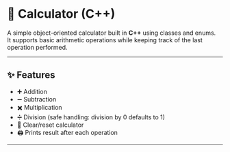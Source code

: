 # 🧮 Calculator (C++)

A simple object-oriented calculator built in **C++** using classes and enums.  
It supports basic arithmetic operations while keeping track of the last operation performed.  

---

## ✨ Features
- ➕ Addition
- ➖ Subtraction
- ✖️ Multiplication
- ➗ Division (safe handling: division by 0 defaults to 1)
- 🔄 Clear/reset calculator
- 🖨️ Prints result after each operation

---
